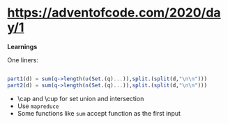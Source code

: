 
# https://adventofcode.com/2020/day/1

**Learnings**

One liners:

```julia

part1(d) = sum(q->length(∪(Set.(q)...)),split.(split(d,"\n\n")))
part2(d) = sum(q->length(∩(Set.(q)...)),split.(split(d,"\n\n")))
```

- \cap and \cup for set union and intersection
- Use `mapreduce`
- Some functions like `sum` accept function as the first input
